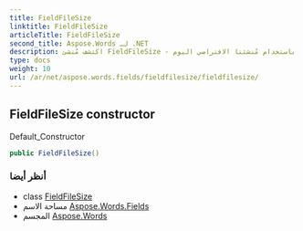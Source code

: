```yaml
---
title: FieldFileSize
linktitle: FieldFileSize
articleTitle: FieldFileSize
second_title: Aspose.Words لـ .NET
description: اكتشف مُنشئ FieldFileSize - الحل الأمثل لإدارة حجم الملفات بكفاءة. بسّط برمجة ملفاتك باستخدام مُنشئنا الافتراضي اليوم!
type: docs
weight: 10
url: /ar/net/aspose.words.fields/fieldfilesize/fieldfilesize/
---
```

## FieldFileSize constructor

Default_Constructor

```csharp
public FieldFileSize()
```

### أنظر أيضا

* class [FieldFileSize](../)
* مساحة الاسم [Aspose.Words.Fields](../../../aspose.words.fields/)
* المجسم [Aspose.Words](../../../)
